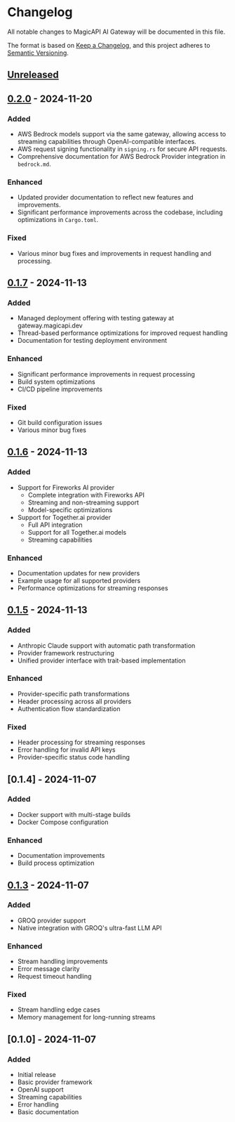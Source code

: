 # Changelog

All notable changes to MagicAPI AI Gateway will be documented in this file.

The format is based on [Keep a Changelog](https://keepachangelog.com/en/1.0.0/),
and this project adheres to [Semantic Versioning](https://semver.org/spec/v2.0.0.html).

## [Unreleased]

## [0.2.0] - 2024-11-20
### Added
- AWS Bedrock models support via the same gateway, allowing access to streaming capabilities through OpenAI-compatible interfaces.
- AWS request signing functionality in `signing.rs` for secure API requests.
- Comprehensive documentation for AWS Bedrock Provider integration in `bedrock.md`.

### Enhanced
- Updated provider documentation to reflect new features and improvements.
- Significant performance improvements across the codebase, including optimizations in `Cargo.toml`.

### Fixed
- Various minor bug fixes and improvements in request handling and processing.

## [0.1.7] - 2024-11-13
### Added
- Managed deployment offering with testing gateway at gateway.magicapi.dev
- Thread-based performance optimizations for improved request handling
- Documentation for testing deployment environment
### Enhanced
- Significant performance improvements in request processing
- Build system optimizations
- CI/CD pipeline improvements
### Fixed
- Git build configuration issues
- Various minor bug fixes

## [0.1.6] - 2024-11-13
### Added
- Support for Fireworks AI provider
  - Complete integration with Fireworks API
  - Streaming and non-streaming support
  - Model-specific optimizations
- Support for Together.ai provider
  - Full API integration
  - Support for all Together.ai models
  - Streaming capabilities
### Enhanced
- Documentation updates for new providers
- Example usage for all supported providers
- Performance optimizations for streaming responses

## [0.1.5] - 2024-11-13
### Added
- Anthropic Claude support with automatic path transformation
- Provider framework restructuring
- Unified provider interface with trait-based implementation
### Enhanced
- Provider-specific path transformations
- Header processing across all providers
- Authentication flow standardization
### Fixed
- Header processing for streaming responses
- Error handling for invalid API keys
- Provider-specific status code handling

## [0.1.4] - 2024-11-07
### Added
- Docker support with multi-stage builds
- Docker Compose configuration
### Enhanced
- Documentation improvements
- Build process optimization

## [0.1.3] - 2024-11-07
### Added
- GROQ provider support
- Native integration with GROQ's ultra-fast LLM API
### Enhanced
- Stream handling improvements
- Error message clarity
- Request timeout handling
### Fixed
- Stream handling edge cases
- Memory management for long-running streams

## [0.1.0] - 2024-11-07
### Added
- Initial release
- Basic provider framework
- OpenAI support
- Streaming capabilities
- Error handling
- Basic documentation

[Unreleased]: https://github.com/MagicAPI/ai-gateway/compare/v0.2.0...HEAD
[0.2.0]: https://github.com/MagicAPI/ai-gateway/compare/v0.1.7...v0.2.0
[0.1.7]: https://github.com/MagicAPI/ai-gateway/compare/v0.1.6...v0.1.7
[0.1.6]: https://github.com/MagicAPI/ai-gateway/compare/v0.1.5...v0.1.6
[0.1.5]: https://github.com/MagicAPI/ai-gateway/compare/v0.1.4...v0.1.5
[0.1.3]: https://github.com/MagicAPI/ai-gateway/compare/v0.1.0...v0.1.3
